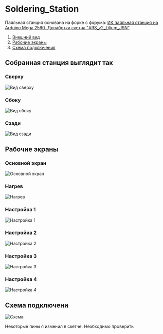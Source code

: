 # Soldering_Station

Паяльная станция основана на форке с форума: [ИК паяльная станция на Arduino Mega 2560. Доработка скетча "ARS_v2_Lilium_JSN"](https://forum.amperka.ru/threads/%D0%98%D0%9A-%D0%BF%D0%B0%D1%8F%D0%BB%D1%8C%D0%BD%D0%B0%D1%8F-%D1%81%D1%82%D0%B0%D0%BD%D1%86%D0%B8%D1%8F-%D0%BD%D0%B0-arduino-mega-2560-%D0%94%D0%BE%D1%80%D0%B0%D0%B1%D0%BE%D1%82%D0%BA%D0%B0-%D1%81%D0%BA%D0%B5%D1%82%D1%87%D0%B0-ars_v2_lilium_jsn.10176/page-216#post-264444)

1. [Внешний вид](#t1)
2. [Рабочие экраны](#t2)
3. [Схема подключения](#t3)

## <a id="t1">Собранная станция выглядит так</a> 
### Сверху
![Вид сверху](/photo/Вид%20сверху.jpg)

### Сбоку
![Вид сбоку](/photo/Вид%20сбоку.jpg)

### Сзади
![Вид сзади](/photo/Вид%20сзади.jpg)



## <a id="t2">Рабочие экраны</a> 
### Основной экран
![Основной экран](/photo/Основной%20экран.jpg)

### Нагрев
![Нагрев](/photo/Нагрев%203.jpg)

### Настройка 1
![Настройка 1](/photo/Настройка%201.jpg)

### Настройка 2
![Настройка 2](/photo/Настройка%202.jpg)

### Настройка 3
![Настройка 3](/photo/Настройка%203.jpg)

### Настройка 4
![Настройка 4](/photo/Настройка%204.jpg)


## <a id="t3">Схема подключени</a> 
![Схема](/photo/Схема.jpg)

Некоторые пины я изменил в скетче. Необходимо проверить